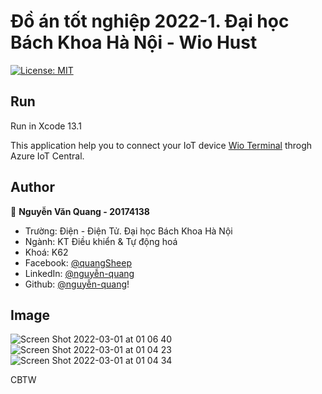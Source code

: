# Đồ án tốt nghiệp 2022-1. Đại học Bách Khoa Hà Nội - Wio Hust

[![License: MIT](https://img.shields.io/badge/License-MIT-yellow.svg)](/LICENSE)

## Run
Run in Xcode 13.1

This application help you to connect your IoT device [Wio Terminal](https://www.seeedstudio.com/Wio-Terminal-p-4509.html) throgh Azure IoT Central.

## Author

👤 **Nguyễn Văn Quang - 20174138**

- Trường: Điện - Điện Tử. Đại học Bách Khoa Hà Nội
- Ngành: KT Điều khiển & Tự động hoá
- Khoá: K62
- Facebook: [@quangSheep](https://www.facebook.com/quangSheep/)
- LinkedIn: [@nguyễn-quang](https://www.linkedin.com/in/nguyen-quang-515565188/)
- Github: [@nguyễn-quang](https://github.com/QuangNguyeen)!

## Image
![Screen Shot 2022-03-01 at 01 06 40](https://user-images.githubusercontent.com/78789259/156035052-d3c0b8fe-6738-45c4-a3ff-076ede51cc38.png)
![Screen Shot 2022-03-01 at 01 04 23](https://user-images.githubusercontent.com/78789259/156034774-8158f78d-3482-40ce-bf0c-26a37941001e.png)
![Screen Shot 2022-03-01 at 01 04 34](https://user-images.githubusercontent.com/78789259/156034800-04f7bb6a-17c3-4409-b4eb-364cb2304464.png)

CBTW
